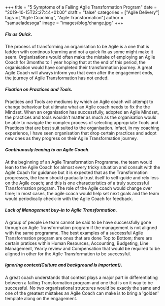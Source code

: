 +++
title = "5 Symptoms of a Failing Agile Transformation Program"
date = "2019-10-15T22:27:44+01:00"
draft = "false"
categories = ["Agile Delivery"]
tags = ["Agile Coaching", "Agile Transformation"]
author = "samueladesoga"
image = "images/blog/change.jpg"
+++

##### Fix us Quick.
The process of transforming an organisation to be Agile is a one that is ladden with continous learning and not a quick fix as some might make it seem. Orgianisations would often make the mistake of employing an Agile Coach for 3months to 1 year hoping that at the end of this period, the organisation would have completed their transformation journey. A great Agile Coach will always inform you that even after the engagement ends, the journey of Agile Transformation has not ended.

##### Fixation on Practices and Tools.
Practices and Tools are mediums by which an Agile coach will attempt to change behaviour but ultimate what an Agile coach needs to fix the the Mindset. When an organisation has successfully, adopted an Agile Mindset, the practices and tools wouldn't matter as much as the organisation would be able to navigate the complex process of selecting appropriate Tools and Practices that are best suit suited to the organisation. Infact, in my coaching experience, I have seen organisation that drop certain practices and adopt new ones as they progress on their Agile Transformation journey.

##### Continuously leaning to an Agile Coach.
At the beginning of an Agile Transformation Programme, the team would lean to the Agile Coach for almost every tricky situation and consult with the Agile Coach for guidance but it is expected that as the Transformation progresses, the team should gradually trust itself to self-guide and rely less on the Agile coach; and this is one characteristics of a truly successful Transformation program. The role of the Agile coach would change over time; In most cases, the agile coach would help set next goals and the team would periodically check-in with the Agile Coach for feedback. 

##### Lack of Management buy-in to Agile Transformation.
A group of people i.e team cannot be said to be have successfully gone through an Agile Transformation program if the management is not aligned with the same programme. The best examples of a successful Agile Transformation program are ones that are done Top to Bottom; there are certain pratices within Human Resources, Accounting, Budgeting, Line Management, Yearly review and Compensation that would be required to be aligned in other for the Agile Transformation to be successful. 

##### Ignoring context(Culture and background is important).
A great coach understands that context plays a major part in differentiating between a failing Transformation program and one that is on it way to be successful. No two organisational structures would be exactly the same and one of the greatest mistakes an Agile Coach can make is to bring a 'golden' template along on the engagement.

